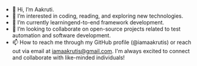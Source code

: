 - 👋 Hi, I’m Aakruti.
- 👀 I’m interested in coding, reading, and exploring new technologies.
- 🌱 I’m currently learningend-to-end framework development.
- 💞️ I’m looking to collaborate on open-source projects related to test automation and software development.
- 📫 How to reach me through my GitHub profile (@iamaakrutis) or reach out via email at iamaakrutis@gmail.com. I'm always excited to connect and collaborate with like-minded individuals!

<!---
iamaakrutis/iamaakrutis is a ✨ special ✨ repository because its `README.md` (this file) appears on your GitHub profile.
You can click the Preview link to take a look at your changes.
--->
